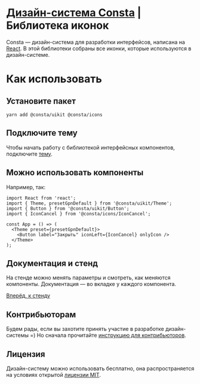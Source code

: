 # [Дизайн-система Consta](http://consta.design/) | Библиотека иконок

Consta — дизайн-система для разработки интерфейсов, написана на [React](https://reactjs.org/). В этой библиотеки собраны все иконки, которые используются в дизайн-системе.

# Как использовать

## Установите пакет

`yarn add @consta/uikit @consta/icons`

## Подключите тему

Чтобы начать работу с библиотекой интерфейсных компонентов, подключите [тему](https://portal.consta.design/libs/portal/theme-themeabout).

## Можно использовать компоненты

Например, так:

```tsx
import React from 'react';
import { Theme, presetGpnDefault } from '@consta/uikit/Theme';
import { Button } from '@consta/uikit/Button';
import { IconCancel } from '@consta/icons/IconCancel';

const App = () => (
  <Theme preset={presetGpnDefault}>
    <Button label="Закрыть" iconLeft={IconCancel} onlyIcon />
  </Theme>
);
```

## Документация и стенд

На стенде можно менять параметры и смотреть, как меняются компоненты. Документация — во вкладке у каждого компонента.

[Вперёд, к стенду](https://icons.consta.design)

## Контрибьюторам

Будем рады, если вы захотите принять участие в разработке дизайн-системы =) Но сначала прочитайте [инструкцию для контрибьюторов](https://portal.consta.design/libs/portal/custom-contribute).

## Лицензия

Дизайн-систему можно использовать бесплатно, она распространяется на условиях открытой [лицензии MIT](https://consta.design/static/licence_mit.pdf).
